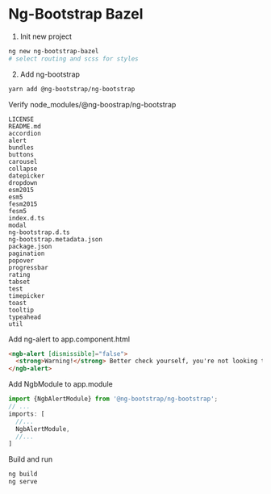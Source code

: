 # Ng-Bootstrap Bazel

1. Init new project
```bash
ng new ng-bootstrap-bazel
# select routing and scss for styles
```

2. Add ng-bootstrap
```bash
yarn add @ng-bootstrap/ng-bootstrap
```

Verify node_modules/@ng-boostrap/ng-bootstrap
```
LICENSE
README.md
accordion
alert
bundles
buttons
carousel
collapse
datepicker
dropdown
esm2015
esm5
fesm2015
fesm5
index.d.ts
modal
ng-bootstrap.d.ts
ng-bootstrap.metadata.json
package.json
pagination
popover
progressbar
rating
tabset
test
timepicker
toast
tooltip
typeahead
util
```

Add ng-alert to app.component.html
```html
<ngb-alert [dismissible]="false">
  <strong>Warning!</strong> Better check yourself, you're not looking too good.
</ngb-alert>
```

Add NgbModule to app.module
```typescript
import {NgbAlertModule} from '@ng-bootstrap/ng-bootstrap';
// ...
imports: [
  //...
  NgbAlertModule,
  //...
]
```

Build and run
```bash
ng build
ng serve
```

